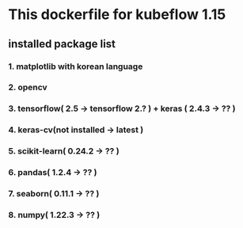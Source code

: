 # This dockerfile for kubeflow 1.15
## installed package list
### 1. matplotlib with korean language
### 2. opencv
### 3. tensorflow( 2.5 -> tensorflow 2.? ) + keras ( 2.4.3 -> ?? )
### 4. keras-cv(not installed -> latest )
### 5. scikit-learn( 0.24.2 -> ?? )
### 6. pandas( 1.2.4 -> ?? )
### 7. seaborn( 0.11.1 -> ?? )
### 8. numpy( 1.22.3 -> ?? )
